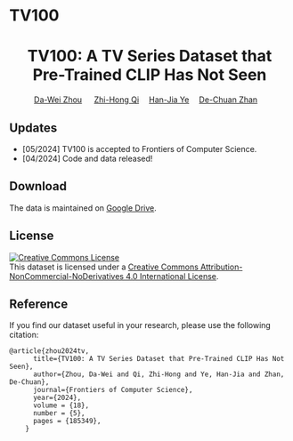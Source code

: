 # TV100

<div align="center">

<h1> TV100: A TV Series Dataset that Pre-Trained CLIP Has Not Seen
</h1>

<div>
    <a href='https://www.lamda.nju.edu.cn/zhoudw/' target='_blank'>Da-Wei Zhou</a>
    &emsp;
    <a href='https://www.lamda.nju.edu.cn/qizh/' target='_blank'>Zhi-Hong Qi</a>&emsp;
    <a href='https://www.lamda.nju.edu.cn/yehj/' target='_blank'>Han-Jia Ye</a>&emsp;
    <a href='https://www.lamda.nju.edu.cn/zhandc' target='_blank'>De-Chuan Zhan</a>&emsp;
</div>
</div>

## Updates
- [05/2024] TV100 is accepted to Frontiers of Computer Science.
- [04/2024] Code and data released!


## Download

The data is maintained on [Google Drive](https://drive.google.com/file/d/1gNf8ZH-ZyZltVQCezJZzp1FHrFVWkeWa/view).

## License
<a rel="license" href="http://creativecommons.org/licenses/by-nc-nd/4.0/"><img alt="Creative Commons License" style="border-width:0" src="https://i.creativecommons.org/l/by-nc-nd/4.0/88x31.png" /></a><br />This dataset is licensed under a <a rel="license" href="http://creativecommons.org/licenses/by-nc-nd/4.0/">Creative Commons Attribution-NonCommercial-NoDerivatives 4.0 International License</a>.

## Reference
If you find our dataset useful in your research, please use the following citation:
```
@article{zhou2024tv,
      title={TV100: A TV Series Dataset that Pre-Trained CLIP Has Not Seen},
      author={Zhou, Da-Wei and Qi, Zhi-Hong and Ye, Han-Jia and Zhan, De-Chuan},
      journal={Frontiers of Computer Science},
      year={2024},
      volume = {18},
      number = {5},
      pages = {185349},
    }
```
